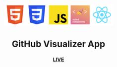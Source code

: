 <p align="center">
  <img src="./src/static/assets/logo-tpl-html.png" height="70px" width="70px"><img src="./src/static/assets/logo-tpl-css.png" height="70px" width="70px"><img src="./src/static/assets/logo-tpl-js.png" height="70px" width="70px"><img src="./src/static/assets/logo-tpl-styled-components.png" alt="Styled Components" height="70px" width="70px" /><img src="./src/static/assets/logo-tpl-react.png" height="70px" width="70px">
</p>

<h1 align="center">GitHub Visualizer App</h1>

<a href="https://github-visualizer.motokikasai.vercel.app/" target="_blank"><h3 align="center">LIVE</h3></a>
